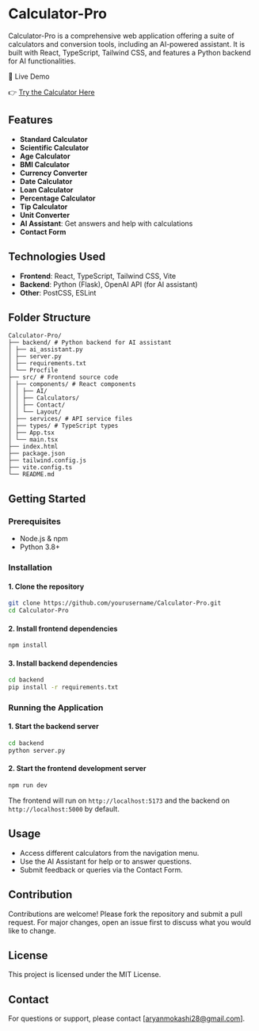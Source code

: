 # Calculator-Pro

Calculator-Pro is a comprehensive web application offering a suite of calculators and conversion tools, including an AI-powered assistant. It is built with React, TypeScript, Tailwind CSS, and features a Python backend for AI functionalities.

🔗 Live Demo

👉 [Try the Calculator Here](https://omnicalcpro.netlify.app/)

## Features
- **Standard Calculator**
- **Scientific Calculator**
- **Age Calculator**
- **BMI Calculator**
- **Currency Converter**
- **Date Calculator**
- **Loan Calculator**
- **Percentage Calculator**
- **Tip Calculator**
- **Unit Converter**
- **AI Assistant**: Get answers and help with calculations
- **Contact Form**

## Technologies Used
- **Frontend**: React, TypeScript, Tailwind CSS, Vite
- **Backend**: Python (Flask), OpenAI API (for AI assistant)
- **Other**: PostCSS, ESLint

## Folder Structure
```
Calculator-Pro/
├── backend/ # Python backend for AI assistant
│ ├── ai_assistant.py
│ ├── server.py
│ ├── requirements.txt
│ └── Procfile
├── src/ # Frontend source code
│ ├── components/ # React components
│ │ ├── AI/
│ │ ├── Calculators/
│ │ ├── Contact/
│ │ └── Layout/
│ ├── services/ # API service files
│ ├── types/ # TypeScript types
│ ├── App.tsx
│ └── main.tsx
├── index.html
├── package.json
├── tailwind.config.js
├── vite.config.ts
└── README.md
```

## Getting Started

### Prerequisites
- Node.js & npm
- Python 3.8+

### Installation

#### 1. Clone the repository
```bash
git clone https://github.com/yourusername/Calculator-Pro.git
cd Calculator-Pro
```

#### 2. Install frontend dependencies
```bash
npm install
```

#### 3. Install backend dependencies
```bash
cd backend
pip install -r requirements.txt
```

### Running the Application

#### 1. Start the backend server
```bash
cd backend
python server.py
```

#### 2. Start the frontend development server
```bash
npm run dev
```

The frontend will run on `http://localhost:5173` and the backend on `http://localhost:5000` by default.

## Usage
- Access different calculators from the navigation menu.
- Use the AI Assistant for help or to answer questions.
- Submit feedback or queries via the Contact Form.

## Contribution
Contributions are welcome! Please fork the repository and submit a pull request. For major changes, open an issue first to discuss what you would like to change.

## License
This project is licensed under the MIT License.

## Contact
For questions or support, please contact [aryanmokashi28@gmail.com].
